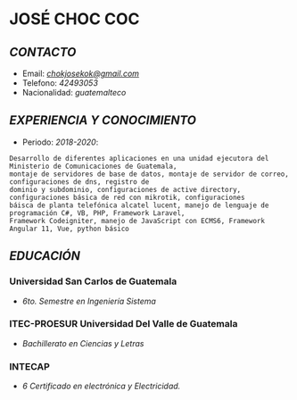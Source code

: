 # **JOSÉ CHOC COC**
## *CONTACTO*
+ Email: *chokjosekok@gmail.com*
+ Telefono: *42493053*
+ Nacionalidad: *guatemalteco*
## *EXPERIENCIA Y CONOCIMIENTO*
+ Periodo: *2018-2020*: 
 ~~~
 Desarrollo de diferentes aplicaciones en una unidad ejecutora del Ministerio de Comunicaciones de Guatemala,
 montaje de servidores de base de datos, montaje de servidor de correo, configuraciones de dns, registro de 
 dominio y subdominio, configuraciones de active directory, configuraciones básica de red con mikrotik, configuraciones 
 báisca de planta telefónica alcatel lucent, manejo de lenguaje de programación C#, VB, PHP, Framework Laravel, 
 Framework Codeigniter, manejo de JavaScript con ECMS6, Framework Angular 11, Vue, python básico
 ~~~
## *EDUCACIÓN*
### Universidad San Carlos de Guatemala
+ *6to. Semestre en Ingeniería Sistema*
### ITEC-PROESUR Universidad Del Valle de Guatemala
+ *Bachillerato en Ciencias y Letras*
### INTECAP
+ *6 Certificado en electrónica y Electricidad.*
